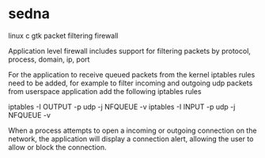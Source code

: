 # sedna
linux c gtk packet filtering firewall 

Application level firewall includes support for filtering packets by protocol, process, domain, ip, port 

For the application to receive queued packets from the kernel iptables rules need to be added, for example to filter incoming and outgoing udp packets from userspace application add the following iptables rules 

iptables -I OUTPUT -p udp  -j NFQUEUE -v
iptables -I INPUT -p udp  -j NFQUEUE -v

When a process attempts to open a incoming or outgoing connection on the network, the application will display a connection alert, allowing the user to allow or block the connection.

